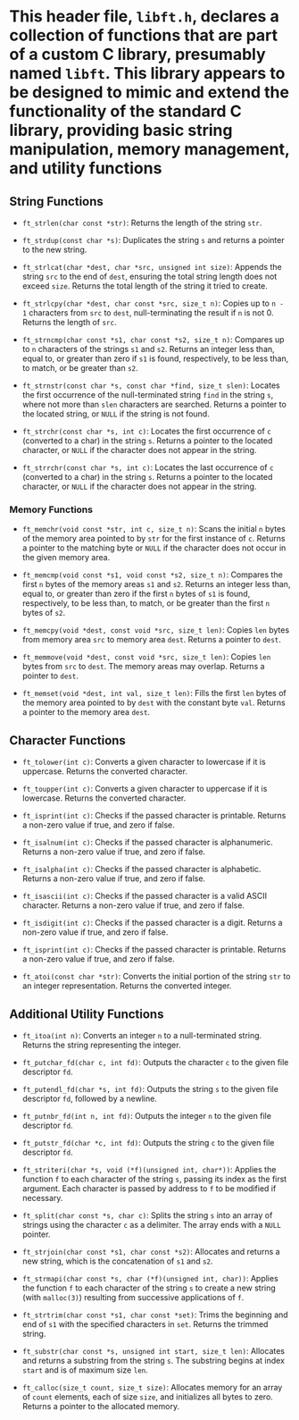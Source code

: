 # This header file, `libft.h`, declares a collection of functions that are part of a custom C library, presumably named `libft`. This library appears to be designed to mimic and extend the functionality of the standard C library, providing basic string manipulation, memory management, and utility functions

## String Functions

- `ft_strlen(char const *str)`: Returns the length of the string `str`.
  
- `ft_strdup(const char *s)`: Duplicates the string `s` and returns a pointer to the new string.

- `ft_strlcat(char *dest, char *src, unsigned int size)`: Appends the string `src` to the end of `dest`, ensuring the total string length does not exceed `size`. Returns the total length of the string it tried to create.

- `ft_strlcpy(char *dest, char const *src, size_t n)`: Copies up to `n - 1` characters from `src` to `dest`, null-terminating the result if `n` is not 0. Returns the length of `src`.

- `ft_strncmp(char const *s1, char const *s2, size_t n)`: Compares up to `n` characters of the strings `s1` and `s2`. Returns an integer less than, equal to, or greater than zero if `s1` is found, respectively, to be less than, to match, or be greater than `s2`.

- `ft_strnstr(const char *s, const char *find, size_t slen)`: Locates the first occurrence of the null-terminated string `find` in the string `s`, where not more than `slen` characters are searched. Returns a pointer to the located string, or `NULL` if the string is not found.

- `ft_strchr(const char *s, int c)`: Locates the first occurrence of `c` (converted to a char) in the string `s`. Returns a pointer to the located character, or `NULL` if the character does not appear in the string.

- `ft_strrchr(const char *s, int c)`: Locates the last occurrence of `c` (converted to a char) in the string `s`. Returns a pointer to the located character, or `NULL` if the character does not appear in the string.

### Memory Functions

- `ft_memchr(void const *str, int c, size_t n)`: Scans the initial `n` bytes of the memory area pointed to by `str` for the first instance of `c`. Returns a pointer to the matching byte or `NULL` if the character does not occur in the given memory area.

- `ft_memcmp(void const *s1, void const *s2, size_t n)`: Compares the first `n` bytes of the memory areas `s1` and `s2`. Returns an integer less than, equal to, or greater than zero if the first `n` bytes of `s1` is found, respectively, to be less than, to match, or be greater than the first `n` bytes of `s2`.

- `ft_memcpy(void *dest, const void *src, size_t len)`: Copies `len` bytes from memory area `src` to memory area `dest`. Returns a pointer to `dest`.

- `ft_memmove(void *dest, const void *src, size_t len)`: Copies `len` bytes from `src` to `dest`. The memory areas may overlap. Returns a pointer to `dest`.

- `ft_memset(void *dest, int val, size_t len)`: Fills the first `len` bytes of the memory area pointed to by `dest` with the constant byte `val`. Returns a pointer to the memory area `dest`.

## Character Functions

- `ft_tolower(int c)`: Converts a given character to lowercase if it is uppercase. Returns the converted character.

- `ft_toupper(int c)`: Converts a given character to uppercase if it is lowercase. Returns the converted character.

- `ft_isprint(int c)`: Checks if the passed character is printable. Returns a non-zero value if true, and zero if false.

- `ft_isalnum(int c)`: Checks if the passed character is alphanumeric. Returns a non-zero value if true, and zero if false.

- `ft_isalpha(int c)`: Checks if the passed character is alphabetic. Returns a non-zero value if true, and zero if false.

- `ft_isascii(int c)`: Checks if the passed character is a valid ASCII character. Returns a non-zero value if true, and zero if false.

- `ft_isdigit(int c)`: Checks if the passed character is a digit. Returns a non-zero value if true, and zero if false.

- `ft_isprint(int c)`: Checks if the passed character is printable. Returns a non-zero value if true, and zero if false.

- `ft_atoi(const char *str)`: Converts the initial portion of the string `str` to an integer representation. Returns the converted integer.

## Additional Utility Functions

- `ft_itoa(int n)`: Converts an integer `n` to a null-terminated string. Returns the string representing the integer.

- `ft_putchar_fd(char c, int fd)`: Outputs the character `c` to the given file descriptor `fd`.

- `ft_putendl_fd(char *s, int fd)`: Outputs the string `s` to the given file descriptor `fd`, followed by a newline.

- `ft_putnbr_fd(int n, int fd)`: Outputs the integer `n` to the given file descriptor `fd`.

- `ft_putstr_fd(char *c, int fd)`: Outputs the string `c` to the given file descriptor `fd`.

- `ft_striteri(char *s, void (*f)(unsigned int, char*))`: Applies the function `f` to each character of the string `s`, passing its index as the first argument. Each character is passed by address to `f` to be modified if necessary.

- `ft_split(char const *s, char c)`: Splits the string `s` into an array of strings using the character `c` as a delimiter. The array ends with a `NULL` pointer.

- `ft_strjoin(char const *s1, char const *s2)`: Allocates and returns a new string, which is the concatenation of `s1` and `s2`.

- `ft_strmapi(char const *s, char (*f)(unsigned int, char))`: Applies the function `f` to each character of the string `s` to create a new string (with `malloc(3)`) resulting from successive applications of `f`.

- `ft_strtrim(char const *s1, char const *set)`: Trims the beginning and end of `s1` with the specified characters in `set`. Returns the trimmed string.

- `ft_substr(char const *s, unsigned int start, size_t len)`: Allocates and returns a substring from the string `s`. The substring begins at index `start` and is of maximum size `len`.

- `ft_calloc(size_t count, size_t size)`: Allocates memory for an array of `count` elements, each of size `size`, and initializes all bytes to zero. Returns a pointer to the allocated memory.
